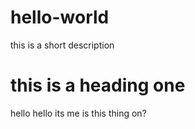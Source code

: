 # hello-world
this is a short description
<h1> this is a heading one </h1>

hello hello its me is this thing on?
